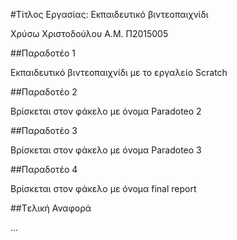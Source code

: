#Τίτλος Εργασίας: Εκπαιδευτικό βιντεοπαιχνίδι

Χρύσω Χριστοδούλου Α.Μ. Π2015005

##Παραδοτέο 1

Εκπαιδευτικό βιντεοπαιχνίδι με το εργαλείο Scratch

##Παραδοτέο 2

Βρίσκεται στον φάκελο με όνομα Paradoteo 2

##Παραδοτέο 3

Βρίσκεται στον φάκελο με όνομα Paradoteo 3


##Παραδοτέο 4

Βρίσκεται στον φάκελο με όνομα final report


##Tελική Αναφορά

...
